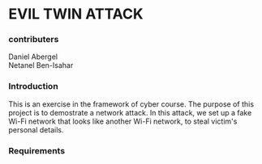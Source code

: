 # EVIL TWIN ATTACK
### contributers
Daniel Abergel<br/>Netanel Ben-Isahar

### Introduction
This is an exercise in the framework of cyber course.
The purpose of this project is to demostrate a network attack.
In this attack, we set up a fake Wi-Fi network that looks like another Wi-Fi network, to steal victim's personal details.
### Requirements




